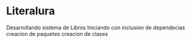 # Literalura
Desarrollando sistema de Libros
Iniciando con inclusion de dependecias
creacion de paquetes
creacion de clases
